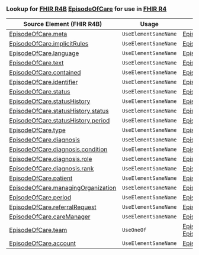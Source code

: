 ### Lookup for [FHIR R4B](https://hl7.org/fhir/R4B/) [EpisodeOfCare](https://hl7.org/fhir/R4B/EpisodeOfCare.html) for use in [FHIR R4](https://hl7.org/fhir/R4/)

| Source Element (FHIR R4B) | Usage | Target |
| -------------- | ----- | ------ |
| [EpisodeOfCare.meta](https://hl7.org/fhir/R4B/EpisodeOfCare.html#resource) | `UseElementSameName` | [EpisodeOfCare.meta](https://hl7.org/fhir/R4/EpisodeOfCare.html#resource) |
| [EpisodeOfCare.implicitRules](https://hl7.org/fhir/R4B/EpisodeOfCare.html#resource) | `UseElementSameName` | [EpisodeOfCare.implicitRules](https://hl7.org/fhir/R4/EpisodeOfCare.html#resource) |
| [EpisodeOfCare.language](https://hl7.org/fhir/R4B/EpisodeOfCare.html#resource) | `UseElementSameName` | [EpisodeOfCare.language](https://hl7.org/fhir/R4/EpisodeOfCare.html#resource) |
| [EpisodeOfCare.text](https://hl7.org/fhir/R4B/EpisodeOfCare.html#resource) | `UseElementSameName` | [EpisodeOfCare.text](https://hl7.org/fhir/R4/EpisodeOfCare.html#resource) |
| [EpisodeOfCare.contained](https://hl7.org/fhir/R4B/EpisodeOfCare.html#resource) | `UseElementSameName` | [EpisodeOfCare.contained](https://hl7.org/fhir/R4/EpisodeOfCare.html#resource) |
| [EpisodeOfCare.identifier](https://hl7.org/fhir/R4B/EpisodeOfCare.html#resource) | `UseElementSameName` | [EpisodeOfCare.identifier](https://hl7.org/fhir/R4/EpisodeOfCare.html#resource) |
| [EpisodeOfCare.status](https://hl7.org/fhir/R4B/EpisodeOfCare.html#resource) | `UseElementSameName` | [EpisodeOfCare.status](https://hl7.org/fhir/R4/EpisodeOfCare.html#resource) |
| [EpisodeOfCare.statusHistory](https://hl7.org/fhir/R4B/EpisodeOfCare.html#resource) | `UseElementSameName` | [EpisodeOfCare.statusHistory](https://hl7.org/fhir/R4/EpisodeOfCare.html#resource) |
| [EpisodeOfCare.statusHistory.status](https://hl7.org/fhir/R4B/EpisodeOfCare.html#resource) | `UseElementSameName` | [EpisodeOfCare.statusHistory.status](https://hl7.org/fhir/R4/EpisodeOfCare.html#resource) |
| [EpisodeOfCare.statusHistory.period](https://hl7.org/fhir/R4B/EpisodeOfCare.html#resource) | `UseElementSameName` | [EpisodeOfCare.statusHistory.period](https://hl7.org/fhir/R4/EpisodeOfCare.html#resource) |
| [EpisodeOfCare.type](https://hl7.org/fhir/R4B/EpisodeOfCare.html#resource) | `UseElementSameName` | [EpisodeOfCare.type](https://hl7.org/fhir/R4/EpisodeOfCare.html#resource) |
| [EpisodeOfCare.diagnosis](https://hl7.org/fhir/R4B/EpisodeOfCare.html#resource) | `UseElementSameName` | [EpisodeOfCare.diagnosis](https://hl7.org/fhir/R4/EpisodeOfCare.html#resource) |
| [EpisodeOfCare.diagnosis.condition](https://hl7.org/fhir/R4B/EpisodeOfCare.html#resource) | `UseElementSameName` | [EpisodeOfCare.diagnosis.condition](https://hl7.org/fhir/R4/EpisodeOfCare.html#resource) |
| [EpisodeOfCare.diagnosis.role](https://hl7.org/fhir/R4B/EpisodeOfCare.html#resource) | `UseElementSameName` | [EpisodeOfCare.diagnosis.role](https://hl7.org/fhir/R4/EpisodeOfCare.html#resource) |
| [EpisodeOfCare.diagnosis.rank](https://hl7.org/fhir/R4B/EpisodeOfCare.html#resource) | `UseElementSameName` | [EpisodeOfCare.diagnosis.rank](https://hl7.org/fhir/R4/EpisodeOfCare.html#resource) |
| [EpisodeOfCare.patient](https://hl7.org/fhir/R4B/EpisodeOfCare.html#resource) | `UseElementSameName` | [EpisodeOfCare.patient](https://hl7.org/fhir/R4/EpisodeOfCare.html#resource) |
| [EpisodeOfCare.managingOrganization](https://hl7.org/fhir/R4B/EpisodeOfCare.html#resource) | `UseElementSameName` | [EpisodeOfCare.managingOrganization](https://hl7.org/fhir/R4/EpisodeOfCare.html#resource) |
| [EpisodeOfCare.period](https://hl7.org/fhir/R4B/EpisodeOfCare.html#resource) | `UseElementSameName` | [EpisodeOfCare.period](https://hl7.org/fhir/R4/EpisodeOfCare.html#resource) |
| [EpisodeOfCare.referralRequest](https://hl7.org/fhir/R4B/EpisodeOfCare.html#resource) | `UseElementSameName` | [EpisodeOfCare.referralRequest](https://hl7.org/fhir/R4/EpisodeOfCare.html#resource) |
| [EpisodeOfCare.careManager](https://hl7.org/fhir/R4B/EpisodeOfCare.html#resource) | `UseElementSameName` | [EpisodeOfCare.careManager](https://hl7.org/fhir/R4/EpisodeOfCare.html#resource) |
| [EpisodeOfCare.team](https://hl7.org/fhir/R4B/EpisodeOfCare.html#resource) | `UseOneOf` | [EpisodeOfCare.team](https://hl7.org/fhir/R4/EpisodeOfCare.html#resource)<br />[EpisodeOfCare.team](https://hl7.org/fhir/R4/EpisodeOfCare.html#resource) |
| [EpisodeOfCare.account](https://hl7.org/fhir/R4B/EpisodeOfCare.html#resource) | `UseElementSameName` | [EpisodeOfCare.account](https://hl7.org/fhir/R4/EpisodeOfCare.html#resource) |
